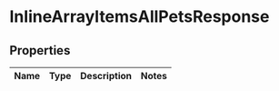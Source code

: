 # InlineArrayItemsAllPetsResponse

## Properties
Name | Type | Description | Notes
------------ | ------------- | ------------- | -------------

